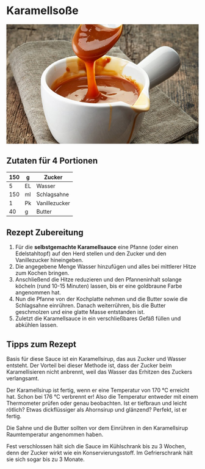 # Karamellsoße

![](../_bilder/c67dfb55131ba55603ee8ee4ecc366622bddf91c.png "Karamellsoße")

## Zutaten für 4 Portionen

| 150 | g   | Zucker        |
| --- | --- | ------------- |
| 5   | EL  | Wasser        |
| 150 | ml  | Schlagsahne   |
| 1   | Pk  | Vanillezucker |
| 40  | g   | Butter        |

## Rezept Zubereitung

1. Für die **selbstgemachte Karamellsauce** eine Pfanne (oder einen Edelstahltopf) auf den Herd stellen und den Zucker und den Vanillezucker hineingeben.
2. Die angegebene Menge Wasser hinzufügen und alles bei mittlerer Hitze zum Kochen bringen.
3. Anschließend die Hitze reduzieren und den Pfanneninhalt solange 
   köcheln (rund 10-15 Minuten) lassen, bis er eine goldbraune Farbe 
   angenommen hat.
4. Nun die Pfanne von der Kochplatte nehmen und die Butter sowie die 
   Schlagsahne einrühren. Danach weiterrühren, bis die Butter geschmolzen 
   und eine glatte Masse entstanden ist.
5. Zuletzt die Karamellsauce in ein verschließbares Gefäß füllen und abkühlen lassen.

## Tipps zum Rezept

Basis für diese Sauce ist ein Karamellsirup, das aus 
Zucker und Wasser entsteht. Der Vorteil bei dieser Methode ist, dass der
 Zucker beim Karamellisieren nicht anbrennt, weil das Wasser das 
Erhitzen des Zuckers verlangsamt.

Der Karamellsirup ist fertig, wenn er eine Temperatur von 170 °C 
erreicht hat. Schon bei 176 °C verbrennt er! Also die Temperatur 
entweder mit einem Thermometer prüfen oder genau beobachten. Ist er 
tiefbraun und leicht rötlich? Etwas dickflüssiger als Ahornsirup und 
glänzend? Perfekt, ist er fertig.

Die Sahne und die Butter sollten vor dem Einrühren in den Karamellsirup Raumtemperatur angenommen haben.

Fest verschlossen hält sich die Sauce im Kühlschrank bis zu 3 Wochen,
 denn der Zucker wirkt wie ein Konservierungsstoff. Im Gefrierschrank 
hält sie sich sogar bis zu 3 Monate.
